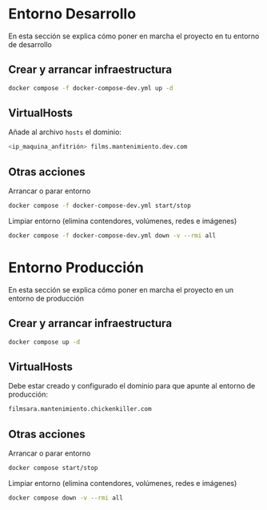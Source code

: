 # Entorno Desarrollo
En esta sección se explica cómo poner en marcha el proyecto en tu entorno de desarrollo

## Crear y arrancar infraestructura

```bash
docker compose -f docker-compose-dev.yml up -d
```
## VirtualHosts
Añade al archivo `hosts` el dominio:
```bash
<ip_maquina_anfitrión> films.mantenimiento.dev.com
```

## Otras acciones
Arrancar o parar entorno
```bash
docker compose -f docker-compose-dev.yml start/stop
```

Limpiar entorno (elimina contendores, volúmenes, redes e imágenes)
```bash
docker compose -f docker-compose-dev.yml down -v --rmi all
```

# Entorno Producción
En esta sección se explica cómo poner en marcha el proyecto en un entorno de producción

## Crear y arrancar infraestructura

```bash
docker compose up -d
```

## VirtualHosts
Debe estar creado y configurado el dominio para que apunte al entorno de producción:
```bash
filmsara.mantenimiento.chickenkiller.com
```

## Otras acciones
Arrancar o parar entorno
```bash
docker compose start/stop
```

Limpiar entorno (elimina contendores, volúmenes, redes e imágenes)
```bash
docker compose down -v --rmi all
```